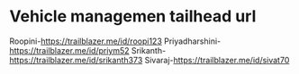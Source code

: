 # Vehicle managemen tailhead url 
Roopini-https://trailblazer.me/id/roopi123
Priyadharshini-https://trailblazer.me/id/priym52
Srikanth-https://trailblazer.me/id/srikanth373
Sivaraj-https://trailblazer.me/id/sivat70
